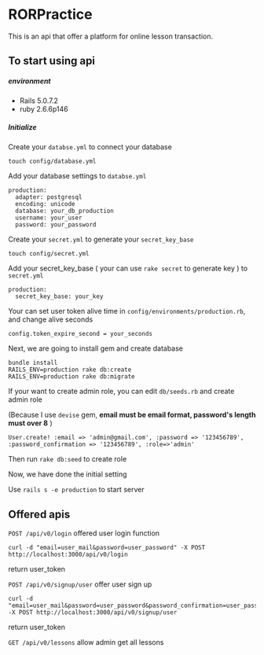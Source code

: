 # RORPractice

This is an api that offer a platform for online lesson transaction.


## To start using api
##### environment
- Rails 5.0.7.2
- ruby 2.6.6p146

##### Initialize
Create your `databse.yml` to connect your database
```
touch config/database.yml
```
Add your database settings to `databse.yml`
```
production: 
  adapter: postgresql
  encoding: unicode
  database: your_db_production
  username: your_user
  password: your_password
```

Create your `secret.yml` to generate your `secret_key_base`
```
touch config/secret.yml
```
Add your secret_key_base ( your can use `rake secret` to generate key ) to `secret.yml`
```
production:
  secret_key_base: your_key
```

Your can set user token alive time in `config/environments/production.rb`, and change alive seconds
```
config.token_expire_second = your_seconds
```

Next, we are going to install gem and create database

```
bundle install
RAILS_ENV=production rake db:create
RAILS_ENV=production rake db:migrate
```

If your want to create admin role, you can edit `db/seeds.rb` and create admin role

(Because I use `devise` gem, **email must be email format, password's length must over 8** )
```
User.create! :email => 'admin@gmail.com', :password => '123456789', :password_confirmation => '123456789', :role=>'admin'
```

Then run `rake db:seed` to create role

Now, we have done the initial setting

Use `rails s -e production` to start server

## Offered apis

`POST /api/v0/login` offered user login function
```
curl -d "email=user_mail&password=user_password" -X POST http://localhost:3000/api/v0/login
```
return user_token


`POST /api/v0/signup/user` offer user sign up
```
curl -d "email=user_mail&password=user_password&password_confirmation=user_password" -X POST http://localhost:3000/api/v0/signup/user
```
return user_token


`GET /api/v0/lessons` allow admin get all lessons
```

